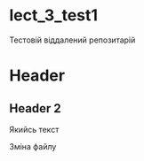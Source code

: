 # lect_3_test1
Тестовій віддалений репозитарій

# Header

## Header 2

Якийсь текст


Зміна файлу


